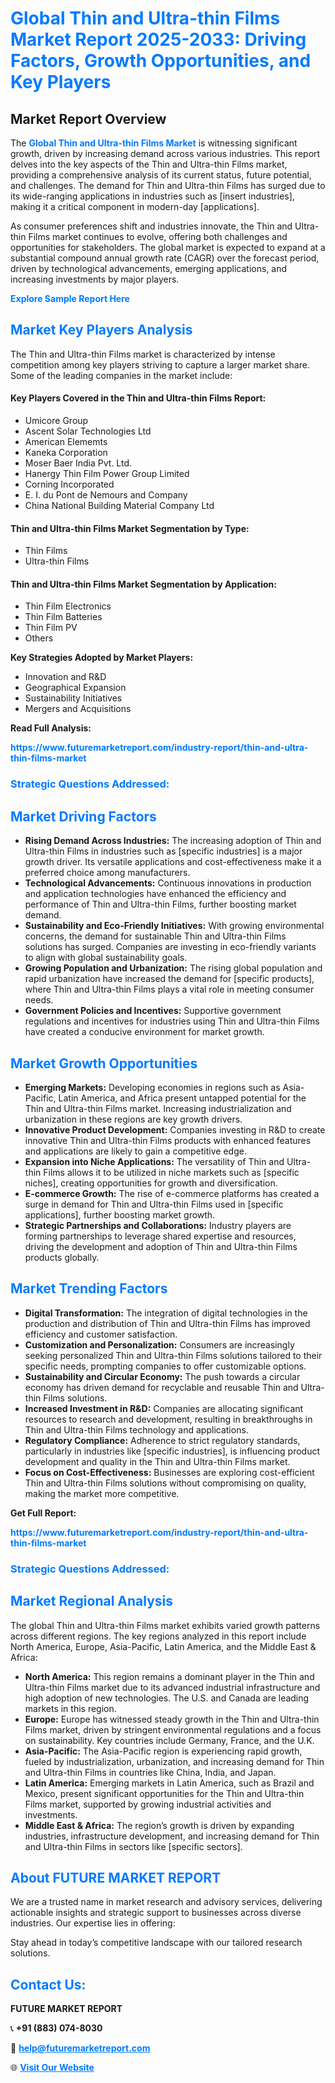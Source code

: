 <h1 style="color: #007BFF;">Global Thin and Ultra-thin Films Market Report 2025-2033: Driving Factors, Growth Opportunities, and Key Players</h1>

<section id="overview">
<h2>Market Report Overview</h2>
<p>The <a href="https://www.futuremarketreport.com/industry-report/thin-and-ultra-thin-films-market" style="color: #007BFF; text-decoration: none;"><strong>Global Thin and Ultra-thin Films Market</strong></a> is witnessing significant growth, driven by increasing demand across various industries. This report delves into the key aspects of the Thin and Ultra-thin Films market, providing a comprehensive analysis of its current status, future potential, and challenges. The demand for Thin and Ultra-thin Films has surged due to its wide-ranging applications in industries such as [insert industries], making it a critical component in modern-day [applications].</p>
<p>As consumer preferences shift and industries innovate, the Thin and Ultra-thin Films market continues to evolve, offering both challenges and opportunities for stakeholders. The global market is expected to expand at a substantial compound annual growth rate (CAGR) over the forecast period, driven by technological advancements, emerging applications, and increasing investments by major players.</p>
</section>

<section id="overview">
<p><a href="https://www.futuremarketreport.com/request-sample/reportId=58481" style="color: #007BFF; text-decoration: none;"><strong>Explore Sample Report Here</strong></a></p>
</section>

<section id="key-players">
<h2 style="color: #007BFF;">Market Key Players Analysis</h2>
<p>The Thin and Ultra-thin Films market is characterized by intense competition among key players striving to capture a larger market share. Some of the leading companies in the market include:</p>
<h4>Key Players Covered in the Thin and Ultra-thin Films Report:</h4>
<ul><li>Umicore Group</li><li>Ascent Solar Technologies Ltd</li><li>American Elememts</li><li>Kaneka Corporation</li><li>Moser Baer India Pvt. Ltd.</li><li>Hanergy Thin Film Power Group Limited</li><li>Corning Incorporated</li><li>E. I. du Pont de Nemours and Company</li><li>China National Building Material Company Ltd</li></ul>
<h4>Thin and Ultra-thin Films Market Segmentation by Type:</h4>
<ul><li>Thin Films</li><li>Ultra-thin Films</li></ul>

<h4>Thin and Ultra-thin Films Market Segmentation by Application:</h4>
<ul><li>Thin Film Electronics</li><li>Thin Film Batteries</li><li>Thin Film PV</li><li>Others</li></ul>
<p><strong>Key Strategies Adopted by Market Players:</strong></p>
<ul>
<li>Innovation and R&D</li>
<li>Geographical Expansion</li>
<li>Sustainability Initiatives</li>
<li>Mergers and Acquisitions</li>
</ul>
</section>

<section>
<p><strong>Read Full Analysis: </strong></p><a href="https://www.futuremarketreport.com/industry-report/thin-and-ultra-thin-films-market" style="color: #007BFF; text-decoration: none;"><strong>https://www.futuremarketreport.com/industry-report/thin-and-ultra-thin-films-market</strong></a>
<h3 style="color: #007BFF;">Strategic Questions Addressed:</h3>
</section>

<section id="driving-factors">
<h2 style="color: #007BFF;">Market Driving Factors</h2>
<ul>
<li><strong>Rising Demand Across Industries:</strong> The increasing adoption of Thin and Ultra-thin Films in industries such as [specific industries] is a major growth driver. Its versatile applications and cost-effectiveness make it a preferred choice among manufacturers.</li>
<li><strong>Technological Advancements:</strong> Continuous innovations in production and application technologies have enhanced the efficiency and performance of Thin and Ultra-thin Films, further boosting market demand.</li>
<li><strong>Sustainability and Eco-Friendly Initiatives:</strong> With growing environmental concerns, the demand for sustainable Thin and Ultra-thin Films solutions has surged. Companies are investing in eco-friendly variants to align with global sustainability goals.</li>
<li><strong>Growing Population and Urbanization:</strong> The rising global population and rapid urbanization have increased the demand for [specific products], where Thin and Ultra-thin Films plays a vital role in meeting consumer needs.</li>
<li><strong>Government Policies and Incentives:</strong> Supportive government regulations and incentives for industries using Thin and Ultra-thin Films have created a conducive environment for market growth.</li>
</ul>
</section>

<section id="growth-opportunities">
<h2 style="color: #007BFF;">Market Growth Opportunities</h2>
<ul>
<li><strong>Emerging Markets:</strong> Developing economies in regions such as Asia-Pacific, Latin America, and Africa present untapped potential for the Thin and Ultra-thin Films market. Increasing industrialization and urbanization in these regions are key growth drivers.</li>
<li><strong>Innovative Product Development:</strong> Companies investing in R&D to create innovative Thin and Ultra-thin Films products with enhanced features and applications are likely to gain a competitive edge.</li>
<li><strong>Expansion into Niche Applications:</strong> The versatility of Thin and Ultra-thin Films allows it to be utilized in niche markets such as [specific niches], creating opportunities for growth and diversification.</li>
<li><strong>E-commerce Growth:</strong> The rise of e-commerce platforms has created a surge in demand for Thin and Ultra-thin Films used in [specific applications], further boosting market growth.</li>
<li><strong>Strategic Partnerships and Collaborations:</strong> Industry players are forming partnerships to leverage shared expertise and resources, driving the development and adoption of Thin and Ultra-thin Films products globally.</li>
</ul>
</section>

<section id="trending-factors">
<h2 style="color: #007BFF;">Market Trending Factors</h2>
<ul>
<li><strong>Digital Transformation:</strong> The integration of digital technologies in the production and distribution of Thin and Ultra-thin Films has improved efficiency and customer satisfaction.</li>
<li><strong>Customization and Personalization:</strong> Consumers are increasingly seeking personalized Thin and Ultra-thin Films solutions tailored to their specific needs, prompting companies to offer customizable options.</li>
<li><strong>Sustainability and Circular Economy:</strong> The push towards a circular economy has driven demand for recyclable and reusable Thin and Ultra-thin Films solutions.</li>
<li><strong>Increased Investment in R&D:</strong> Companies are allocating significant resources to research and development, resulting in breakthroughs in Thin and Ultra-thin Films technology and applications.</li>
<li><strong>Regulatory Compliance:</strong> Adherence to strict regulatory standards, particularly in industries like [specific industries], is influencing product development and quality in the Thin and Ultra-thin Films market.</li>
<li><strong>Focus on Cost-Effectiveness:</strong> Businesses are exploring cost-efficient Thin and Ultra-thin Films solutions without compromising on quality, making the market more competitive.</li>
</ul>
</section>

<section>
<p><strong>Get Full Report: </strong></p><a href="https://www.futuremarketreport.com/industry-report/thin-and-ultra-thin-films-market" style="color: #007BFF; text-decoration: none;"><strong>https://www.futuremarketreport.com/industry-report/thin-and-ultra-thin-films-market</strong></a>
<h3 style="color: #007BFF;">Strategic Questions Addressed:</h3>
</section>


<section id="regional-analysis">
<h2 style="color: #007BFF;">Market Regional Analysis</h2>
<p>The global Thin and Ultra-thin Films market exhibits varied growth patterns across different regions. The key regions analyzed in this report include North America, Europe, Asia-Pacific, Latin America, and the Middle East & Africa:</p>
<ul>
<li><strong>North America:</strong> This region remains a dominant player in the Thin and Ultra-thin Films market due to its advanced industrial infrastructure and high adoption of new technologies. The U.S. and Canada are leading markets in this region.</li>
<li><strong>Europe:</strong> Europe has witnessed steady growth in the Thin and Ultra-thin Films market, driven by stringent environmental regulations and a focus on sustainability. Key countries include Germany, France, and the U.K.</li>
<li><strong>Asia-Pacific:</strong> The Asia-Pacific region is experiencing rapid growth, fueled by industrialization, urbanization, and increasing demand for Thin and Ultra-thin Films in countries like China, India, and Japan.</li>
<li><strong>Latin America:</strong> Emerging markets in Latin America, such as Brazil and Mexico, present significant opportunities for the Thin and Ultra-thin Films market, supported by growing industrial activities and investments.</li>
<li><strong>Middle East & Africa:</strong> The region’s growth is driven by expanding industries, infrastructure development, and increasing demand for Thin and Ultra-thin Films in sectors like [specific sectors].</li>
</ul>
</section>

<footer>
<h2 style="color: #007BFF;">About FUTURE MARKET REPORT</h2>
<p>We are a trusted name in market research and advisory services, delivering actionable insights and strategic support to businesses across diverse industries. Our expertise lies in offering:</p>

<p>Stay ahead in today’s competitive landscape with our tailored research solutions.</p>

<h2 style="color: #007BFF;">Contact Us:</h2>
<p><strong>FUTURE MARKET REPORT</strong></p>
<p>📞 <strong>+91 (883) 074-8030</strong></p>
<p>📧 <strong><a href="mailto:help@futuremarketreport.com" style="color: #007BFF;">help@futuremarketreport.com</a></strong></p>
<p>🌐 <strong><a href="https://www.futuremarketreport.com/" style="color: #007BFF;">Visit Our Website</a></strong></p>
</footer>